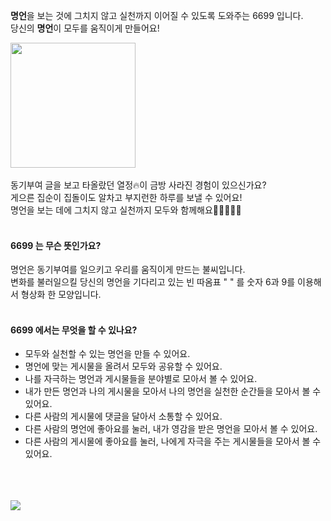 **명언**을 보는 것에 그치지 않고 실천까지 이어질 수 있도록 도와주는 6699 입니다.<br>
당신의 **명언**이 모두를 움직이게 만들어요!

<img src="https://user-images.githubusercontent.com/85841690/146107049-5365db1d-5330-4aff-b4f8-78901f40bfba.png" width="200">

<br>
<br>
동기부여 글을 보고 타올랐던 열정🔥이 금방 사라진 경험이 있으신가요?<br>
게으른 집순이 집돌이도 알차고 부지런한 하루를 보낼 수 있어요!<br>
명언을 보는 데에 그치지 않고 실천까지 모두와 함께해요🏃‍♂️🏃‍♀️🏃
<br>
<br>

#### 6699 는 무슨 뜻인가요?
명언은 동기부여를 일으키고 우리를 움직이게 만드는 불씨입니다.<br>
변화를 불러일으킬 당신의 명언을 기다리고 있는 빈 따옴표 " " 를 숫자 6과 9를 이용해서 형상화 한 모양입니다.
<br>
<br>

#### 6699 에서는 무엇을 할 수 있나요?
- 모두와 실천할 수 있는 명언을 만들 수 있어요.
- 명언에 맞는 게시물을 올려서 모두와 공유할 수 있어요.
- 나를 자극하는 명언과 게시물들을 분야별로 모아서 볼 수 있어요.
- 내가 만든 명언과 나의 게시물을 모아서 나의 명언을 실천한 순간들을 모아서 볼 수 있어요.
- 다른 사람의 게시물에 댓글을 달아서 소통할 수 있어요.
- 다른 사람의 명언에 좋아요를 눌러, 내가 영감을 받은 명언을 모아서 볼 수 있어요.
- 다른 사람의 게시물에 좋아요를 눌러, 나에게 자극을 주는 게시물들을 모아서 볼 수 있어요.

<br>
<br>
<br>

<img src='https://user-images.githubusercontent.com/85841690/146106504-31a4b817-d073-44db-bb96-53554fa35b14.png'/>
